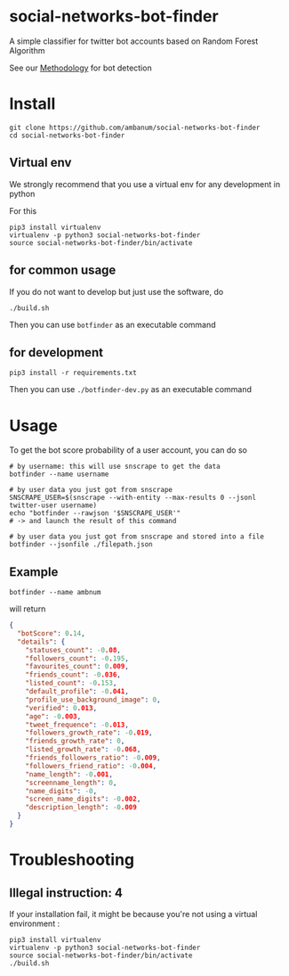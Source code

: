 # social-networks-bot-finder

A simple classifier for twitter bot accounts based on Random Forest Algorithm

See our [Methodology](./explanation.md) for bot detection

# Install

```
git clone https://github.com/ambanum/social-networks-bot-finder
cd social-networks-bot-finder
```

## Virtual env

We strongly recommend that you use a virtual env for any development in python

For this

```
pip3 install virtualenv
virtualenv -p python3 social-networks-bot-finder
source social-networks-bot-finder/bin/activate
```

## for common usage

If you do not want to develop but just use the software, do

```
./build.sh
```

Then you can use `botfinder` as an executable command

## for development

```
pip3 install -r requirements.txt
```

Then you can use `./botfinder-dev.py` as an executable command

# Usage

To get the bot score probability of a user account, you can do so

```
# by username: this will use snscrape to get the data
botfinder --name username

# by user data you just got from snscrape
SNSCRAPE_USER=$(snscrape --with-entity --max-results 0 --jsonl twitter-user username)
echo "botfinder --rawjson '$SNSCRAPE_USER'"
# -> and launch the result of this command

# by user data you just got from snscrape and stored into a file
botfinder --jsonfile ./filepath.json

```

## Example

```
botfinder --name ambnum
```

will return

```json
{
  "botScore": 0.14,
  "details": {
    "statuses_count": -0.08,
    "followers_count": -0.195,
    "favourites_count": 0.009,
    "friends_count": -0.036,
    "listed_count": -0.153,
    "default_profile": -0.041,
    "profile_use_background_image": 0,
    "verified": 0.013,
    "age": -0.003,
    "tweet_frequence": -0.013,
    "followers_growth_rate": -0.019,
    "friends_growth_rate": 0,
    "listed_growth_rate": -0.068,
    "friends_followers_ratio": -0.009,
    "followers_friend_ratio": -0.004,
    "name_length": -0.001,
    "screenname_length": 0,
    "name_digits": -0,
    "screen_name_digits": -0.002,
    "description_length": -0.009
  }
}
```

# Troubleshooting

## Illegal instruction: 4

If your installation fail, it might be because you're not using a virtual environment :

```
pip3 install virtualenv
virtualenv -p python3 social-networks-bot-finder
source social-networks-bot-finder/bin/activate
./build.sh
```
